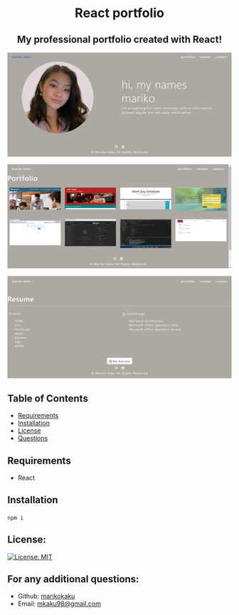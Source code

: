 <h1 align="center"> React portfolio  </h1>
  
<h2 align="center"> My professional portfolio created with React! </h2>

![screenshot](/src/assets/readme/about.png)

![screenshot](/src/assets/readme/portfolio.png)

![screenshot](/src/assets/readme/resume.png)

## Table of Contents
- [Requirements](#requirements)
- [Installation](#installation)
- [License](#license)
- [Questions](#questions)

## Requirements 

* React

## Installation 

`npm i`

## License:

[![License: MIT](https://img.shields.io/badge/License-MIT-yellow.svg)](https://opensource.org/licenses/MIT)


## For any additional questions:
- Github: [marikokaku](https://github.com/marikokaku)
- Email: mkaku98@gmail.com


